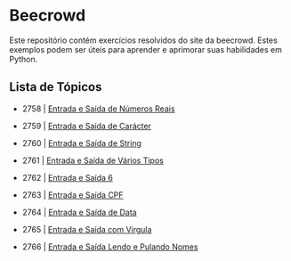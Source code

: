 # Beecrowd

Este repositório contém exercícios resolvidos do site da beecrowd. Estes exemplos podem ser úteis para aprender e aprimorar suas habilidades em Python.

## Lista de Tópicos

* 2758 | [Entrada e Saída de Números Reais](iniciante/python/2758/2758.py)

* 2759 | [Entrada e Saída de Carácter](iniciante/python/2759/2759.py)

* 2760 | [Entrada e Saída de String](iniciante/python/2760/2760.py)

* 2761 | [Entrada e Saída de Vários Tipos](iniciante/python/2761/2761.py)

* 2762 | [Entrada e Saída 6](iniciante/python/2762/2762.py)
  
* 2763 | [Entrada e Saída CPF](iniciante/python/2763/2763.py)

* 2764 | [Entrada e Saída de Data](iniciante/python/2764/2764.py)

* 2765 | [Entrada e Saída com Virgula](iniciante/python/2765/2765.py)

* 2766 | [Entrada e Saída Lendo e Pulando Nomes](iniciante/python/2766/2766.py)

